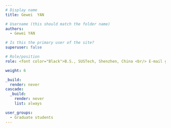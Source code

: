 ```yaml
---
# Display name
title: Gewei  YAN

# Username (this should match the folder name)
authors:
  - Gewei YAN

# Is this the primary user of the site?
superuser: false

# Role/position
role: <font color="Black">B.S., SUSTech, Shenzhen, China <br/> E-mail gyanac at connect.ust.hk</font>

weight: 6

_build:
  render: never
cascade:
  _build:
    render: never
    list: always

user_groups:
  - Graduate students
---
```

